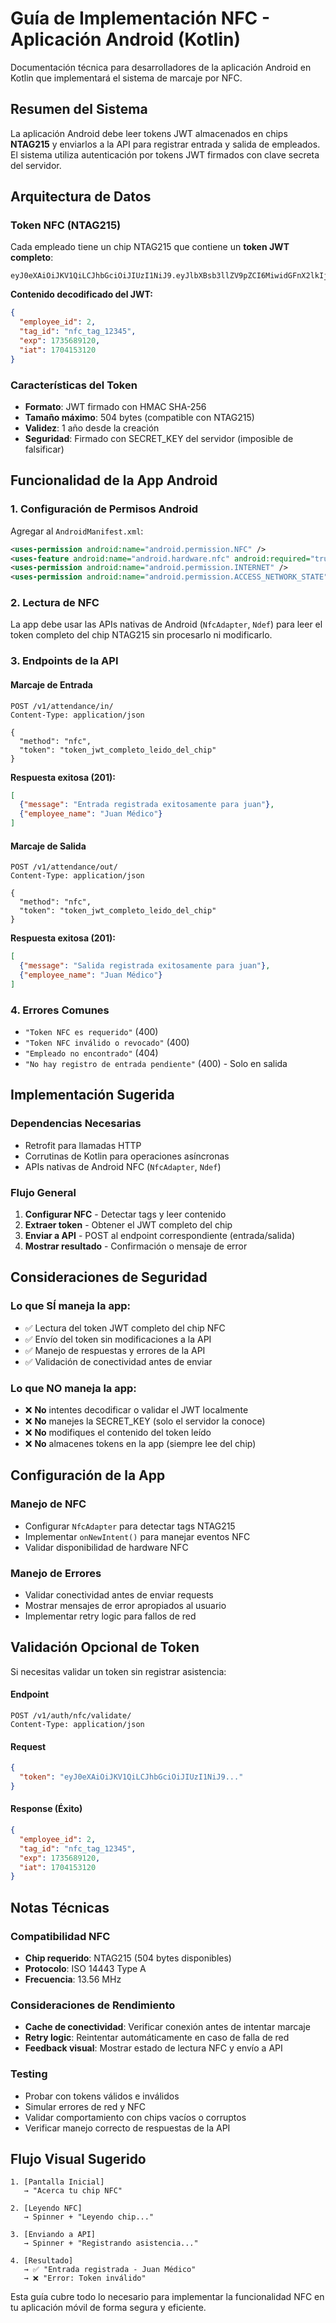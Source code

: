 # Guía de Implementación NFC - Aplicación Android (Kotlin)

Documentación técnica para desarrolladores de la aplicación Android en Kotlin que implementará el sistema de marcaje por NFC.

## Resumen del Sistema

La aplicación Android debe leer tokens JWT almacenados en chips **NTAG215** y enviarlos a la API para registrar entrada y salida de empleados. El sistema utiliza autenticación por tokens JWT firmados con clave secreta del servidor.

## Arquitectura de Datos

### Token NFC (NTAG215)
Cada empleado tiene un chip NTAG215 que contiene un **token JWT completo**:

```
eyJ0eXAiOiJKV1QiLCJhbGciOiJIUzI1NiJ9.eyJlbXBsb3llZV9pZCI6MiwidGFnX2lkIjoibmZjX3RhZ18xMjM0NSIsImV4cCI6MTczNTY4OTEyMCwiaWF0IjoxNzA0MTUzMTIwfQ.SIGNATURE_GENERADA_CON_SECRET_KEY
```

**Contenido decodificado del JWT:**
```json
{
  "employee_id": 2,
  "tag_id": "nfc_tag_12345", 
  "exp": 1735689120,
  "iat": 1704153120
}
```

### Características del Token
- **Formato**: JWT firmado con HMAC SHA-256
- **Tamaño máximo**: 504 bytes (compatible con NTAG215)
- **Validez**: 1 año desde la creación
- **Seguridad**: Firmado con SECRET_KEY del servidor (imposible de falsificar)

## Funcionalidad de la App Android

### 1. Configuración de Permisos Android

Agregar al `AndroidManifest.xml`:

```xml
<uses-permission android:name="android.permission.NFC" />
<uses-feature android:name="android.hardware.nfc" android:required="true" />
<uses-permission android:name="android.permission.INTERNET" />
<uses-permission android:name="android.permission.ACCESS_NETWORK_STATE" />
```

### 2. Lectura de NFC

La app debe usar las APIs nativas de Android (`NfcAdapter`, `Ndef`) para leer el token completo del chip NTAG215 sin procesarlo ni modificarlo.

### 3. Endpoints de la API

#### Marcaje de Entrada
```
POST /v1/attendance/in/
Content-Type: application/json

{
  "method": "nfc",
  "token": "token_jwt_completo_leido_del_chip"
}
```

**Respuesta exitosa (201):**
```json
[
  {"message": "Entrada registrada exitosamente para juan"},
  {"employee_name": "Juan Médico"}
]
```

#### Marcaje de Salida
```
POST /v1/attendance/out/
Content-Type: application/json

{
  "method": "nfc",
  "token": "token_jwt_completo_leido_del_chip"
}
```

**Respuesta exitosa (201):**
```json
[
  {"message": "Salida registrada exitosamente para juan"},
  {"employee_name": "Juan Médico"}
]
```

### 4. Errores Comunes
- `"Token NFC es requerido"` (400)
- `"Token NFC inválido o revocado"` (400)
- `"Empleado no encontrado"` (404)
- `"No hay registro de entrada pendiente"` (400) - Solo en salida

## Implementación Sugerida

### Dependencias Necesarias
- Retrofit para llamadas HTTP
- Corrutinas de Kotlin para operaciones asíncronas
- APIs nativas de Android NFC (`NfcAdapter`, `Ndef`)

### Flujo General
1. **Configurar NFC** - Detectar tags y leer contenido
2. **Extraer token** - Obtener el JWT completo del chip
3. **Enviar a API** - POST al endpoint correspondiente (entrada/salida)
4. **Mostrar resultado** - Confirmación o mensaje de error

## Consideraciones de Seguridad

### Lo que SÍ maneja la app:
- ✅ Lectura del token JWT completo del chip NFC
- ✅ Envío del token sin modificaciones a la API
- ✅ Manejo de respuestas y errores de la API
- ✅ Validación de conectividad antes de enviar

### Lo que NO maneja la app:
- ❌ **No** intentes decodificar o validar el JWT localmente
- ❌ **No** manejes la SECRET_KEY (solo el servidor la conoce)
- ❌ **No** modifiques el contenido del token leído
- ❌ **No** almacenes tokens en la app (siempre lee del chip)

## Configuración de la App

### Manejo de NFC
- Configurar `NfcAdapter` para detectar tags NTAG215
- Implementar `onNewIntent()` para manejar eventos NFC
- Validar disponibilidad de hardware NFC

### Manejo de Errores
- Validar conectividad antes de enviar requests
- Mostrar mensajes de error apropiados al usuario
- Implementar retry logic para fallos de red

## Validación Opcional de Token

Si necesitas validar un token sin registrar asistencia:

#### Endpoint
```
POST /v1/auth/nfc/validate/
Content-Type: application/json
```

#### Request
```json
{
  "token": "eyJ0eXAiOiJKV1QiLCJhbGciOiJIUzI1NiJ9..."
}
```

#### Response (Éxito)
```json
{
  "employee_id": 2,
  "tag_id": "nfc_tag_12345",
  "exp": 1735689120,
  "iat": 1704153120
}
```

## Notas Técnicas

### Compatibilidad NFC
- **Chip requerido**: NTAG215 (504 bytes disponibles)
- **Protocolo**: ISO 14443 Type A
- **Frecuencia**: 13.56 MHz

### Consideraciones de Rendimiento
- **Cache de conectividad**: Verificar conexión antes de intentar marcaje
- **Retry logic**: Reintentar automáticamente en caso de falla de red
- **Feedback visual**: Mostrar estado de lectura NFC y envío a API

### Testing
- Probar con tokens válidos e inválidos
- Simular errores de red y NFC
- Validar comportamiento con chips vacíos o corruptos
- Verificar manejo correcto de respuestas de la API

## Flujo Visual Sugerido

```
1. [Pantalla Inicial] 
   → "Acerca tu chip NFC"

2. [Leyendo NFC]
   → Spinner + "Leyendo chip..."

3. [Enviando a API]
   → Spinner + "Registrando asistencia..."

4. [Resultado]
   → ✅ "Entrada registrada - Juan Médico"
   → ❌ "Error: Token inválido"
```

Esta guía cubre todo lo necesario para implementar la funcionalidad NFC en tu aplicación móvil de forma segura y eficiente.